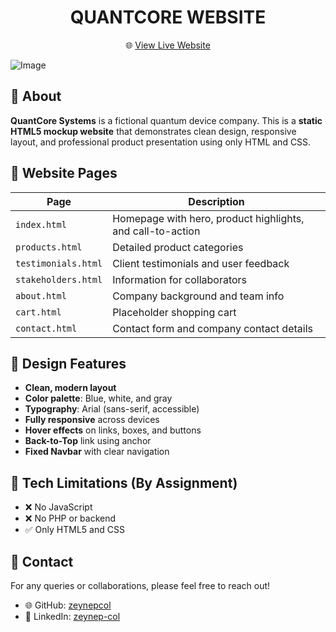 <h1 align="center">QUANTCORE WEBSITE</h1>

<p align="center">
  🌐 <a href="https://quantcore-systems.netlify.app/" target="_blank">View Live Website</a>
</p>


![Image](https://github.com/user-attachments/assets/d4d17a3e-c245-457c-9fe4-3712d1b442ff)


## 🧠 About

**QuantCore Systems** is a fictional quantum device company. This is a **static HTML5 mockup website** that demonstrates clean design, responsive layout, and professional product presentation using only HTML and CSS.



## 📁 Website Pages

| Page                 | Description                                                             |
|----------------------|-------------------------------------------------------------------------|
| `index.html`         | Homepage with hero, product highlights, and call-to-action              |
| `products.html`      | Detailed product categories                                             |
| `testimonials.html`  | Client testimonials and user feedback                                   |
| `stakeholders.html`  | Information for collaborators                                           |
| `about.html`         | Company background and team info                                        |
| `cart.html`          | Placeholder shopping cart                                               |
| `contact.html`       | Contact form and company contact details                                |



## 🎨 Design Features

- **Clean, modern layout**
- **Color palette**: Blue, white, and gray
- **Typography**: Arial (sans-serif, accessible)
- **Fully responsive** across devices
- **Hover effects** on links, boxes, and buttons
- **Back-to-Top** link using anchor
- **Fixed Navbar** with clear navigation



## 🚫 Tech Limitations (By Assignment)

- ❌ No JavaScript
- ❌ No PHP or backend
- ✅ Only HTML5 and CSS



## 📡 Contact

For any queries or collaborations, please feel free to reach out!

- 🌐 GitHub: [zeynepcol](https://github.com/zeynepcol)  
- 👤 LinkedIn: [zeynep-col](https://www.linkedin.com/in/zeynep-col)
